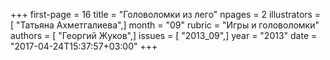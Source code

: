 +++
first-page = 16
title = "Головоломки из лего"
npages = 2
illustrators = [ "Татьяна Ахметгалиева",]
month = "09"
rubric = "Игры и головоломки"
authors = [ "Георгий Жуков",]
issues = [ "2013_09",]
year = "2013"
date = "2017-04-24T15:37:57+03:00"
+++
